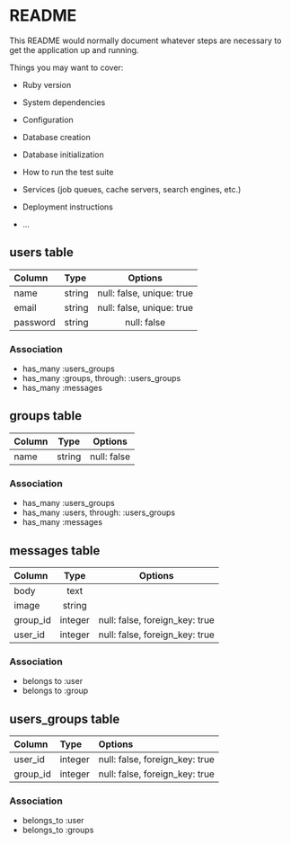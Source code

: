 # README

This README would normally document whatever steps are necessary to get the
application up and running.

Things you may want to cover:

* Ruby version

* System dependencies

* Configuration

* Database creation

* Database initialization

* How to run the test suite

* Services (job queues, cache servers, search engines, etc.)

* Deployment instructions

* ...

## users table

| Column | Type | Options |
|:-------|:-----|:-------:|
| name | string | null: false, unique: true |
| email | string |null: false, unique: true |
| password | string |null: false|

### Association
 - has_many :users_groups
 - has_many :groups, through: :users_groups
 - has_many :messages

## groups table

| Column | Type | Options |
|:-------|:----:|:-------:|
| name | string |null: false|

### Association
 - has_many :users_groups
 - has_many :users, through: :users_groups
 - has_many :messages

## messages table

| Column | Type | Options |
|:-------|:----:|:-------:|
| body | text ||
| image | string ||
| group_id | integer |null: false, foreign_key: true|
| user_id | integer |null: false, foreign_key: true|

### Association
 - belongs to :user
 - belongs to :group

## users_groups table

| Column | Type | Options |
|:-------|:-----|:--------|
| user_id | integer |null: false, foreign_key: true|
| group_id | integer |null: false, foreign_key: true|

### Association
 - belongs_to :user
 - belongs_to :groups